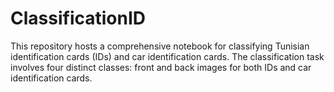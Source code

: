# ClassificationID
This repository hosts a comprehensive notebook for classifying Tunisian identification cards (IDs) and car identification cards. The classification task involves four distinct classes: front and back images for both IDs and car identification cards.
